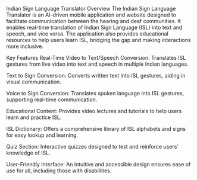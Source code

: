 Indian Sign Language Translator
Overview
The Indian Sign Language Translator is an AI-driven mobile application and website designed to facilitate communication between the hearing and deaf communities. It enables real-time translation of Indian Sign Language (ISL) into text and speech, and vice versa. The application also provides educational resources to help users learn ISL, bridging the gap and making interactions more inclusive.

Key Features
Real-Time Video to Text/Speech Conversion:
Translates ISL gestures from live video into text and speech in multiple Indian languages.

Text to Sign Conversion:
Converts written text into ISL gestures, aiding in visual communication.

Voice to Sign Conversion:
Translates spoken language into ISL gestures, supporting real-time communication.

Educational Content:
Provides video lectures and tutorials to help users learn and practice ISL.

ISL Dictionary:
Offers a comprehensive library of ISL alphabets and signs for easy lookup and learning.

Quiz Section:
Interactive quizzes designed to test and reinforce users' knowledge of ISL.

User-Friendly Interface:
An intuitive and accessible design ensures ease of use for all, including those with disabilities.
